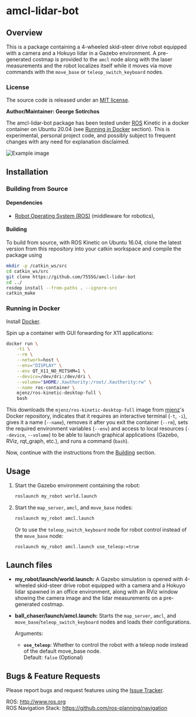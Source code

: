 # amcl-lidar-bot

## Overview

This is a package containing a 4-wheeled skid-steer drive robot equipped with a camera and a Hokuyo lidar in a Gazebo environment. A pre-generated costmap is provided to the `amcl` node along with the laser measurements and the robot localizes itself while it moves via move commands with the `move_base` or `teleop_switch_keyboard` nodes.

### License

The source code is released under an [MIT license](LICENSE).

**Author/Maintainer: George Sotirchos**

The amcl-lidar-bot package has been tested under [ROS](https://www.ros.org) Kinetic in a docker container on Ubuntu 20.04 (see [Running in Docker](#running-in-docker) section). This is experimental, personal project code, and possibly subject to frequent changes with any need for explanation disclaimed.

![Example image](media/recording.gif)

## Installation

### Building from Source

#### Dependencies

- [Robot Operating System (ROS)](http://wiki.ros.org) (middleware for robotics),

#### Building

To build from source, with ROS Kinetic on Ubuntu 16.04, clone the latest version from this repository into your catkin workspace and compile the package using

``` bash
mkdir -p /catkin_ws/src
cd catkin_ws/src
git clone https://github.com/7555G/amcl-lidar-bot
cd ../
rosdep install --from-paths . --ignore-src
catkin_make
```

### Running in Docker

Install [Docker](https://docs.docker.com/get-docker/).

Spin up a container with GUI forwarding for X11 applications:

``` bash
docker run \
    -ti \
    --rm \
    --network=host \
    --env="DISPLAY" \
    --env QT_X11_NO_MITSHM=1 \
    --device=/dev/dri:/dev/dri \
    --volume="$HOME/.Xauthority:/root/.Xauthority:rw" \
    --name ros-container \
    mjenz/ros-kinetic-desktop-full \
    bash
```

This downloads the `mjenz/ros-kinetic-desktop-full` image from [mjenz](https://hub.docker.com/u/mjenz)'s Docker repository, indicates that it requires an interactive terminal (`-t`, `-i`), gives it a name (`--name`), removes it after you exit the container (`--rm`), sets the required environment variables (`--env`) and access to local resources (`--device`, `--volume`) to be able to launch graphical applications (Gazebo, RViz, rqt_graph, etc.), and runs a command (`bash`).

Now, continue with the instructions from the [Building](#building) section.

## Usage

1. Start the Gazebo environment containing the robot:

    ``` bash
    roslaunch my_robot world.launch
    ```

2. Start the `map_server`, `amcl`, and `move_base` nodes:

    ``` bash
    roslaunch my_robot amcl.launch
    ```

    Or to use the `teleop_switch_keyboard` node for robot control instead of the `move_base` node:

    ``` bash
    roslaunch my_robot amcl.launch use_teleop:=true
    ```

## Launch files

* **my_robot/launch/world.launch:** A Gazebo simulation is opened with 4-wheeled skid-steer drive robot equipped with a camera and a Hokuyo lidar spawned in an office environment, along with an RViz window showing the camera image and the lidar measurements on a pre-generated costmap.

* **ball_chaser/launch/amcl.launch:** Starts the `map_server`, `amcl`, and `move_base`/`teleop_switch_keyboard` nodes and loads their configurations.

     Arguments:

     - **`use_teleop`**: Whether to control the robot with a teleop node instead of the default move_base node.<br/>
        Default: `false` (Optional)

## Bugs & Feature Requests

Please report bugs and request features using the [Issue Tracker](https://github.com/7555G/amcl-lidar-bot/issues).

ROS: http://www.ros.org<br/>
ROS Navigation Stack: https://github.com/ros-planning/navigation

